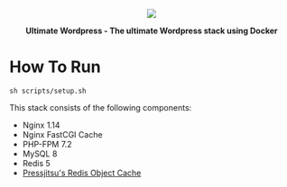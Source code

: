 <p align="center">
    <img src="https://i.imgur.com/oLATvwq.png">
</p>

<center><b>Ultimate Wordpress - The ultimate Wordpress stack using Docker</b></center>

# How To Run
```
sh scripts/setup.sh
```

This stack consists of the following components:
- Nginx 1.14
- Nginx FastCGI Cache
- PHP-FPM 7.2
- MySQL 8
- Redis 5
- [Pressjitsu's Redis Object Cache](https://github.com/pressjitsu/pj-object-cache-red)
